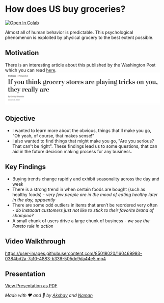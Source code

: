 # How does US buy groceries? 

[![Open In Colab](https://colab.research.google.com/assets/colab-badge.svg)](https://githubtocolab.com/namanarora97/Instacart-Deep-Dive/blob/main/instacart-deep-dive-analysis.ipynb)

Almost all of human behavior is predictable. This psychological phenomenon is exploited by physical grocery to the best extent possible.  

## Motivation
There is an interesting article about this published by the Washington Post which you can read [here](https://www.washingtonpost.com/lifestyle/wellness/if-you-think-grocery-stores-are-playing-tricks-on-you-they-really-are/2018/01/05/4c49450a-deb2-11e7-8679-a9728984779c_story.html).  
![washington-post-article](assets/wpost.png)

## Objective

* I wanted to learn more about the obvious, things that'll make you go, "Oh yeah, of course, that makes sense!"
* I also wanted to find things that might make you go, "Are you serious? That can't be right". These findings lead us to some questions, that can aid in the future decision making process for any business.

## Key Findings

* Buying trends change rapidly and exhibit seasonality across the day and week
* There is a strong trend in when certain foods are bought (such as healthy foods) - *very few people are in the mood of eating healthy later in the day, appaently*
* There are some odd outliers in items that aren’t be reordered very often - *do Instacart customers just not like to stick to their favorite brand of shampoo?*
* A small chunk of users drive a large chunk of business - *we see the Pareto rule in action*


## Video Walkthrough
https://user-images.githubusercontent.com/85018020/160469993-0384bd2a-7a10-4883-b336-505dc9da44e5.mp4

## Presentation
[View Presentation as PDF](https://github.com/namanarora97/Instacart-Deep-Dive/files/8365595/findings.pdf)


*Made with ❤ and 🦙 by [Akshay](https://github.com/akshaybahadur21) and [Naman](https://github.com/namanarora97)*





